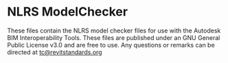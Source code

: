 # NLRS ModelChecker
These files contain the NLRS model checker files for use with the Autodesk BIM Interoperability Tools.
These files are published under an GNU General Public License v3.0 and are free to use.
Any questions or remarks can be directed at tc@revitstandards.org

